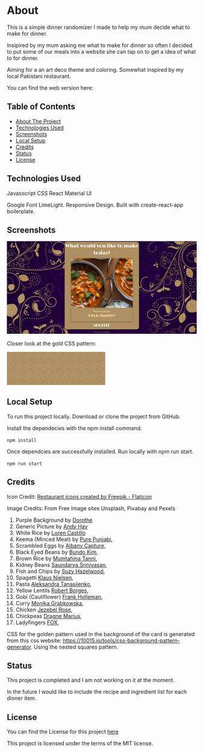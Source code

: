 
# About

This is a simple dinner randomizer I made to help my mum decide what to make for dinner.

Insipired by my mum asking me what to make for dinner so often I decided to put some of our meals into a website she can tap on to get a idea of what to for dinner.

Aiming for a an art deco theme and coloring. Somewhat inspired by my local Pakistani restaurant.

You can find the web version here:

## Table of Contents

- [About The Project](#About-The-Project)
- [Technologies Used](#Technologies-Used)
- [Screenshots](#screenshots)
- [Local Setup](#local-setup)
- [Credits](#credits)
- [Status](#status)
- [License](#license)

## Technologies Used

Javasscript
CSS
React
Material UI

Google Font LimeLight.
Responsive Design.
Built with create-react-app boilerplate.

## Screenshots

![Alt text](src/screenshots/fullScreen.png)

Closer look at the gold CSS pattern:

![Alt text](src/screenshots/CSSPattern.png)

## Local Setup

To run this project locally. Download or clone the project from GitHub.

Install the dependecies with the npm install command.

`npm install`

Once dependcies are successfully installed. Run locally with npm run start.

`npm run start`

## Credits

Icon Credit:
<a href="https://www.flaticon.com/free-icons/restaurant" title="restaurant icons">Restaurant icons created by Freepik - Flaticon</a>

Image Credits: From Free Image sites Unsplash, Pixabay and Pexels

1. Purple Background by [Dorothe](https://pixabay.com/users/darkmoon_art-1664300/?utm_source=link-attribution&utm_medium=referral&utm_campaign=image&utm_content=3561709)
2. Generic Picture by [Andy Hay](https://unsplash.com/@eastcoastkitchen?utm_source=unsplash&utm_medium=referral&utm_content=creditCopyText)
3. White Rice by [Loren Castillo](https://www.pexels.com/photo/cooked-food-on-gray-ceramic-plate-9218754/)
4. Keema (Minced Meat) by [Pure Punjabi](https://www.pexels.com/photo/ground-meat-with-green-peas-in-a-bowl-7340942/),
5. Scrambled Eggs by [Albany Capture](https://unsplash.com/@albanycapture?utm_source=unsplash&utm_medium=referral&utm_content=creditCopyText),
6. Black Eyed Beans by [Bundo Kim](https://unsplash.com/@bundo?utm_source=unsplash&utm_medium=referral&utm_content=creditCopyText),
7. Brown Rice by [Mumtahina Tanni](https://www.pexels.com/photo/fried-rice-on-white-and-red-plate-6260921/),
8. Kidney Beans [Saundarya Srinivasan](https://unsplash.com/@saundiii?utm_source=unsplash&utm_medium=referral&utm_content=creditCopyText),
9. Fish and Chips by [Suzy Hazelwood](https://www.pexels.com/photo/fries-2966196/),
10. Spagetti [Klaus Nielsen](https://www.pexels.com/photo/tasty-pasta-bolognese-and-fork-served-on-table-6287527/),
11. Pasta [Aleksandra Tanasiienko](https://unsplash.com/@tasikola_pl?utm_source=unsplash&utm_medium=referral&utm_content=creditCopyText),
12. Yellow Lentils [Robert Borges](https://www.pexels.com/photo/curry-rice-dish-in-a-plate-10464100/),
13. Gobi (Cauliflower) [Frank Holleman](https://unsplash.com/@fraenkly?utm_source=unsplash&utm_medium=referral&utm_content=creditCopyText),
14. Curry [Monika Grabkowska](https://unsplash.com/@moniqa?utm_source=unsplash&utm_medium=referral&utm_content=creditCopyText),
15. Chicken [Jezebel Rose](https://unsplash.com/@jezebelrose?utm_source=unsplash&utm_medium=referral&utm_content=creditCopyText),
16. Chickpeas [Dragne Marius](https://unsplash.com/@marius_dragne?utm_source=unsplash&utm_medium=referral&utm_content=creditCopyText),
17. Ladyfingers [FOX](https://www.pexels.com/photo/cooked-food-on-white-oval-platter-6063320/),

CSS for the golden pattern used in the background of the card is generated from this css website: https://10015.io/tools/css-background-pattern-generator. Using the nested squares pattern.

## Status

This project is completed and I am not working on it at the moment.

In the future I would like to include the recipe and ingredient list for each dinner item.

## License

You can find the License for this project [here](#LICENSE.md)

This project is licensed under the terms of the MIT license.